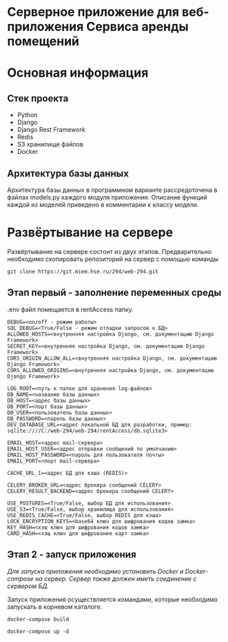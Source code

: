 # Серверное приложение для веб-приложения Сервиса аренды помещений 

# Основная информация
## Стек проекта
- Python
- Django
- Django Rest Framework
- Redis
- S3 хранилище файлов
- Docker

## Архитектура базы данных
Архитектура базы данных в программном варианте рассредоточена в файлах models.py каждого модуля приложения.
Описание функций каждой из моделей приведено в комментарии к классу модели.

# Развёртывание на сервере
Развёртывание на сервере состоит из двух этапов.
Предварительно необходимо скопировать репозиторий на сервер с помощью команды 
```
git clone https://git.miem.hse.ru/294/web-294.git
```
## Этап первый - заполнение переменных среды
.env файл помещается в rentAccess папку.

```
DEBUG=<on/off - режим работы>
SQL_DEBUG=<True/False - режим отладки запросов к БД>
ALLOWED_HOSTS=<внутренняя настройка Django, см. документацию Django Framework>
SECRET_KEY=<внутренняя настройка Django, см. документацию Django Framework>
CORS_ORIGIN_ALLOW_ALL=<внутренняя настройка Django, см. документацию Django Framework>
CORS_ALLOWED_ORIGINS=<внутренняя настройка Django, см. документацию Django Framework>

LOG_ROOT=<путь к папке для хранения log-файлов>
DB_NAME=<название базы данных>
DB_HOST=<адрес базы данных>
DB_PORT=<порт базы данных>
DB_USER=<пользователь базы данных>
DB_PASSWORD=<пароль базы данных>
DEV_DATABASE_URL=<адрес локальной БД для разработки, пример: sqlite:////C:/web-294/web-294/rentAccess/db.sqlite3> 

EMAIL_HOST=<адрес mail-сервера>
EMAIL_HOST_USER=<адрес отправки сообщений по умолчанию>
EMAIL_HOST_PASSWORD=<пароль для пользователя почты>
EMAIL_PORT=<порт mail-сервера>

CACHE_URL_1=<адрес БД для кэша (REDIS)>

CELERY_BROKER_URL=<адрес брокера сообщений CELERY>
CELERY_RESULT_BACKEND=<адрес брокера сообщений CELERY>

USE_POSTGRES=<True/False, выбор БД для использования>
USE_S3=<True/False, выбор хранилища для использования>
USE_REDIS_CACHE=<True/False, выбор REDIS для кэша>
LOCK_ENCRYPTION_KEYS=<base64 ключ для шифрования кодов замка>
KEY_HASH=<хэш ключ для шифрования кодов замка>
CARD_HASH=<хэщ ключ для шифрования карт замка>
```
## Этап 2 - запуск приложения
*Для запуска приложения необходимо установить Docker и Docker-compose на сервер. 
Сервер также должен иметь соединение с сервером БД.*

Запуск приложения осуществляется командами, которые необходимо запускать в корневом каталоге.
```
docker-compose build

docker-compose up -d
```

